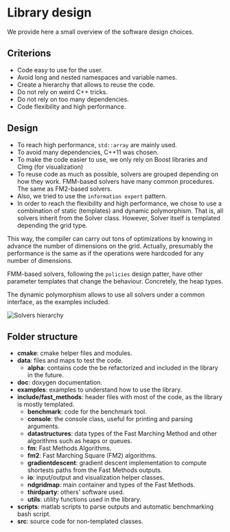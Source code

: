 # Library design
We provide here a small overview of the software design choices.

## Criterions
- Code easy to use for the user.
- Avoid long and nested namespaces and variable names.
- Create a hierarchy that allows to reuse the code.
- Do not rely on weird C++ tricks.
- Do not rely on too many dependencies.
- Code flexibility and high performance.

## Design
- To reach high performance, `std::array` are mainly used.
- To avoid many dependencies, C++11 was chosen.
- To make the code easier to use, we only rely on Boost libraries and CImg (for visualization)
- To reuse code as much as possible, solvers are grouped depending on how they work. FMM-based solvers have many common procedures. The same as FM2-based solvers.
- Also, we tried to use the `information expert` pattern.
- In order to reach the flexibility and high performance, we chose to use a combination of static (templates) and dynamic  polymorphism. That is, all solvers inherit from the Solver class. However, Solver itself is templated depending the grid type.

This way, the compiler can carry out tons of optimizations by knowing in advance the number of dimensions on the grid. Actually, presumably the performance is the same as if the operations were hardcoded for any number of dimensions.

FMM-based solvers, following the `policies` design patter, have other parameter templates that change the behaviour. Concretely, the heap types.

The dynamic polymorphism allows to use all solvers under a common interface, as the examples included.

![Solvers hierarchy](solvers.png)

## Folder structure
+ __cmake__: cmake helper files and modules.
+ __data__: files and maps to test the code.
    + __alpha__: contains code the be refactorized and included in the library in the future.
+ __doc__: doxygen documentation.
+ __examples__: examples to understand how to use the library.
+ __include/fast_methods__: header files with most of the code, as the library is mostly templated.
    + __benchmark__: code for the benchmark tool.
    + __console__: the console class, useful for printing and parsing arguments.
    + __datastructures__: data types of the Fast Marching Method and other algorithms such as heaps or queues.
    + __fm__: Fast Methods Algorithms.
    + __fm2__: Fast Marching Square (FM2) algorithms.
    + __gradientdescent__: gradient descent implementation to compute shortests paths from the Fast Methods outputs.
    + __io__: input/output and visualization helper classes.
    + __ndgridmap__: main container and types of the Fast Methods.
    + __thirdparty__: others' software used.
    + __utils__: utility functions used in the library.
+ __scripts__: matlab scripts to parse outputs and automatic benchmarking bash script.
+ __src__: source code for non-templated classes.


